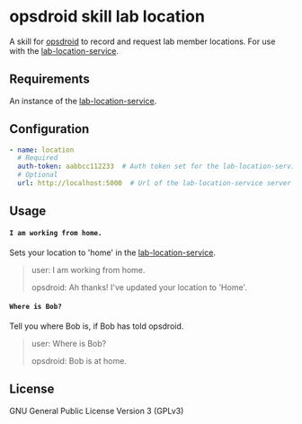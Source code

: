 # opsdroid skill lab location

A skill for [opsdroid](https://github.com/opsdroid/opsdroid) to record and request lab member locations. For use with the [lab-location-service](https://github.com/met-office-lab/lab-location-service).

## Requirements

An instance of the [lab-location-service](https://github.com/met-office-lab/lab-location-service).

## Configuration

```yaml
- name: location
  # Required
  auth-token: aabbcc112233  # Auth token set for the lab-location-service
  # Optional
  url: http://localhost:5000  # Url of the lab-location-service server
```

## Usage

#### `I am working from home.`

Sets your location to 'home' in the [lab-location-service](https://github.com/met-office-lab/lab-location-service).

> user: I am working from home.
>
> opsdroid: Ah thanks! I've updated your location to 'Home'.

#### `Where is Bob?`

Tell you where Bob is, if Bob has told opsdroid.

> user: Where is Bob?
>
> opsdroid: Bob is at home.

## License

GNU General Public License Version 3 (GPLv3)
